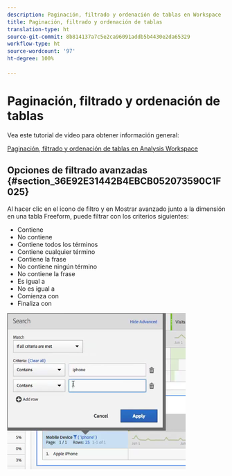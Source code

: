 ```yaml
---
description: Paginación, filtrado y ordenación de tablas en Workspace
title: Paginación, filtrado y ordenación de tablas
translation-type: ht
source-git-commit: 8b814137a7c5e2ca96091addb5b4430e2da65329
workflow-type: ht
source-wordcount: '97'
ht-degree: 100%

---
```



# Paginación, filtrado y ordenación de tablas

Vea este tutorial de vídeo para obtener información general:

[Paginación, filtrado y ordenación de tablas en Analysis Workspace](https://docs.adobe.com/help/es-ES/analytics-learn/tutorials/analysis-workspace/building-freeform-tables/pagination-filtering-sorting-tables.html)

## Opciones de filtrado avanzadas {#section_36E92E31442B4EBCB052073590C1F025}

Al hacer clic en el icono de filtro y en Mostrar avanzado junto a la dimensión en una tabla Freeform, puede filtrar con los criterios siguientes:

* Contiene
* No contiene
* Contiene todos los términos
* Contiene cualquier término
* Contiene la frase
* No contiene ningún término
* No contiene la frase
* Es igual a
* No es igual a
* Comienza con
* Finaliza con

![](assets/advanced-filter.png)

